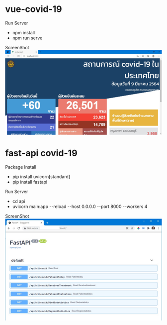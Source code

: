 # vue-covid-19
Run Server
- npm install
- npm run serve

ScreenShot
![ScreenShot](https://raw.githubusercontent.com/ITCSsDeveloper/vue-covid-19/main/screenshot/web.jpg)



# fast-api covid-19

Package Install 
- pip install uvicorn[standard]
- pip install fastapi

Run Server
- cd api
- uvicorn main:app --reload --host 0.0.0.0 --port 8000 --workers 4

ScreenShot
![ScreenShot](https://raw.githubusercontent.com/ITCSsDeveloper/vue-covid-19/main/screenshot/api.jpg)
